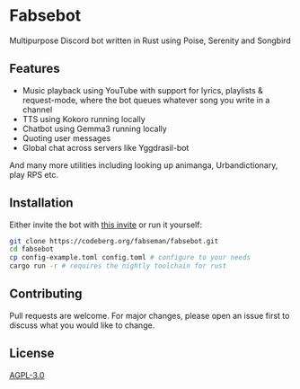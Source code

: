 # Fabsebot

Multipurpose Discord bot written in Rust using Poise, Serenity and Songbird

## Features

- Music playback using YouTube with support for lyrics, playlists & request-mode, where the bot queues whatever song you write in a channel
- TTS using Kokoro running locally
- Chatbot using Gemma3 running locally
- Quoting user messages
- Global chat across servers like Yggdrasil-bot

And many more utilities including looking up animanga, Urbandictionary, play RPS etc.

## Installation

Either invite the bot with [this invite](https://discord.com/oauth2/authorize?client_id=1146382254927523861) or run it yourself:

```bash
git clone https://codeberg.org/fabseman/fabsebot.git
cd fabsebot
cp config-example.toml config.toml # configure to your needs
cargo run -r # requires the nightly toolchain for rust
```

## Contributing
Pull requests are welcome. For major changes, please open an issue first to discuss what you would like to change.

## License
[AGPL-3.0](https://choosealicense.com/licenses/agpl-3.0/)

